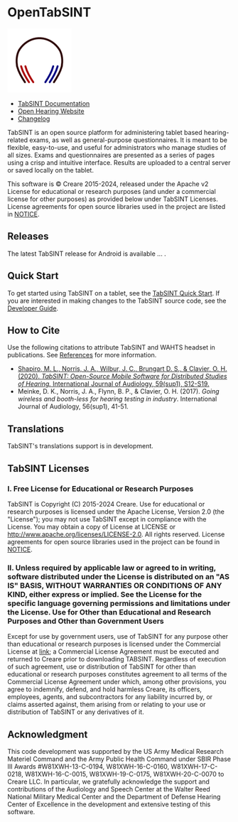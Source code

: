 # OpenTabSINT

[![](src\assets\img\drawable-xxhdpi-icon.png)](https://github.com/OpenHearing/TabSINT)

- [TabSINT Documentation](http://tabsint.org)
- [Open Hearing Website](http://openhearing.org/)
- [Changelog](https://github.com/OpenHearing/TabSINT/blob/main/CHANGELOG.md)

TabSINT is an open source platform for administering tablet based hearing-related exams, as well as general-purpose questionnaires. It is meant to be flexible, easy-to-use, and useful for administrators who manage studies of all sizes.
Exams and questionnaires are presented as a series of pages using a crisp and intuitive interface. Results are uploaded to a central server or saved locally on the tablet.


This software is &copy; Creare 2015-2024, released under the Apache v2 License for educational or research purposes (and under a commercial license for other purposes) as provided below under TabSINT Licenses. License agreements for open source libraries used in the project are listed in [NOTICE](https://github.com/OpenHearing/TabSINT/blob/main/NOTICE.md).

## Releases

The latest TabSINT release for Android is available ... .

## Quick Start

To get started using TabSINT on a tablet, see the [TabSINT Quick Start](http://tabsint.org/docs/introduction.html). If you are interested in making changes to the TabSINT source code, see the [Developer Guide](developer_guide/developer.md).

## How to Cite

Use the following citations to attribute TabSINT and WAHTS headset in publications. See [References](http://tabsint.org/docs/references/references.html) for more information.

- [Shapiro, M. L., Norris, J. A., Wilbur, J. C., Brungart D. S., & Clavier, O. H. (2020). *TabSINT: Open-Source Mobile Software for Distributed Studies of Hearing.* International Journal of Audiology, 59(sup1), S12-S19.](https://doi.org/10.1080/14992027.2019.1698776)
- Meinke, D. K., Norris, J. A., Flynn, B. P., & Clavier, O. H. (2017). *Going wireless and booth-less for hearing testing in industry*. International Journal of Audiology, 56(sup1), 41-51.


## Translations

TabSINT's translations support is in development.


## TabSINT Licenses

### I.	Free License for Educational or Research Purposes 

TabSINT is Copyright (C) 2015-2024 Creare. Use for educational or research purposes is licensed under the Apache License, Version 2.0 (the "License"); you may not use TabSINT except in compliance with the License. You may obtain a copy of
License at LICENSE or http://www.apache.org/licenses/LICENSE-2.0. All rights reserved.
License agreements for open source libraries used in the project can be found in [NOTICE](https://github.com/OpenHearing/TabSINT/blob/main/NOTICE.md).

### II.	Unless required by applicable law or agreed to in writing, software distributed under the License is distributed on an "AS IS" BASIS, WITHOUT WARRANTIES OR CONDITIONS OF ANY KIND, either express or implied. See the License for the specific language governing permissions and limitations under the License.   Use for Other than Educational and Research Purposes and Other than Government Users

Except for use by government users, use of TabSINT for any purpose other than educational or research purposes is licensed under the Commercial License at [link](https://github.com/OpenHearing/TabSINT/blob/main/COMMERCIAL_LICENSE.md); a Commercial License Agreement must be executed and returned to Creare prior to downloading TABSINT. Regardless of execution of such agreement, use or distribution of TabSINT for other than educational or research purposes constitutes agreement to all terms of the Commercial License Agreement under which, among other provisions, you agree to indemnify, defend, and hold harmless Creare, its officers, employees, agents, and subcontractors for any liability incurred by, or claims asserted against, them arising from or relating to your use or distribution of TabSINT or any derivatives of it.


## Acknowledgment

This code development was supported by the US Army Medical Research Materiel Command and the Army Public Health Command under SBIR Phase III Awards #W81XWH-13-C-0194, W81XWH-16-C-0160, W81XWH-17-C-0218, W81XWH-16-C-0015, W81XWH-19-C-0175, W81XWH-20-C-0070 to Creare LLC. In particular, we gratefully acknowledge the support and contributions of the Audiology and Speech Center at the Walter Reed National Military Medical Center and the Department of Defense Hearing Center of Excellence in the development and extensive testing of this software.
